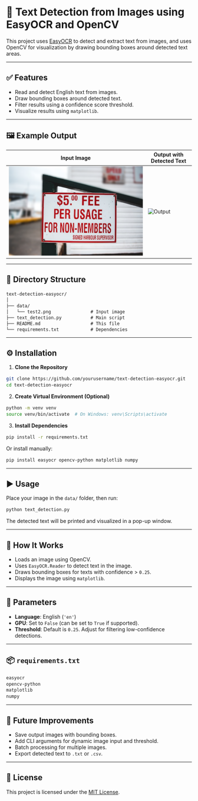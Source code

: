 # 📝 Text Detection from Images using EasyOCR and OpenCV

This project uses [EasyOCR](https://github.com/JaidedAI/EasyOCR) to detect and extract text from images, and uses OpenCV for visualization by drawing bounding boxes around detected text areas.

---

## ✅ Features

* Read and detect English text from images.
* Draw bounding boxes around detected text.
* Filter results using a confidence score threshold.
* Visualize results using `matplotlib`.

---

## 🖼️ Example Output

| Input Image                | Output with Detected Text                   |
| -------------------------- | ------------------------------------------- |
| ![Input](./data/test2.png) | ![Output](./output/result.png)  |


---

## 📂 Directory Structure

```
text-detection-easyocr/
│
├── data/
│   └── test2.png               # Input image
├── text_detection.py           # Main script
├── README.md                   # This file
└── requirements.txt            # Dependencies
```

---

## ⚙️ Installation

1. **Clone the Repository**

```bash
git clone https://github.com/yourusername/text-detection-easyocr.git
cd text-detection-easyocr
```

2. **Create Virtual Environment (Optional)**

```bash
python -m venv venv
source venv/bin/activate  # On Windows: venv\Scripts\activate
```

3. **Install Dependencies**

```bash
pip install -r requirements.txt
```

Or install manually:

```bash
pip install easyocr opencv-python matplotlib numpy
```

---

## ▶️ Usage

Place your image in the `data/` folder, then run:

```bash
python text_detection.py
```

The detected text will be printed and visualized in a pop-up window.

---

## 🧠 How It Works

* Loads an image using OpenCV.
* Uses `EasyOCR.Reader` to detect text in the image.
* Draws bounding boxes for texts with confidence > `0.25`.
* Displays the image using `matplotlib`.

---

## 📌 Parameters

* **Language**: English (`'en'`)
* **GPU**: Set to `False` (can be set to `True` if supported).
* **Threshold**: Default is `0.25`. Adjust for filtering low-confidence detections.

---

## 📦 `requirements.txt`

```txt
easyocr
opencv-python
matplotlib
numpy
```

---

## 🔧 Future Improvements

* Save output images with bounding boxes.
* Add CLI arguments for dynamic image input and threshold.
* Batch processing for multiple images.
* Export detected text to `.txt` or `.csv`.

---

## 📝 License

This project is licensed under the [MIT License](LICENSE).

